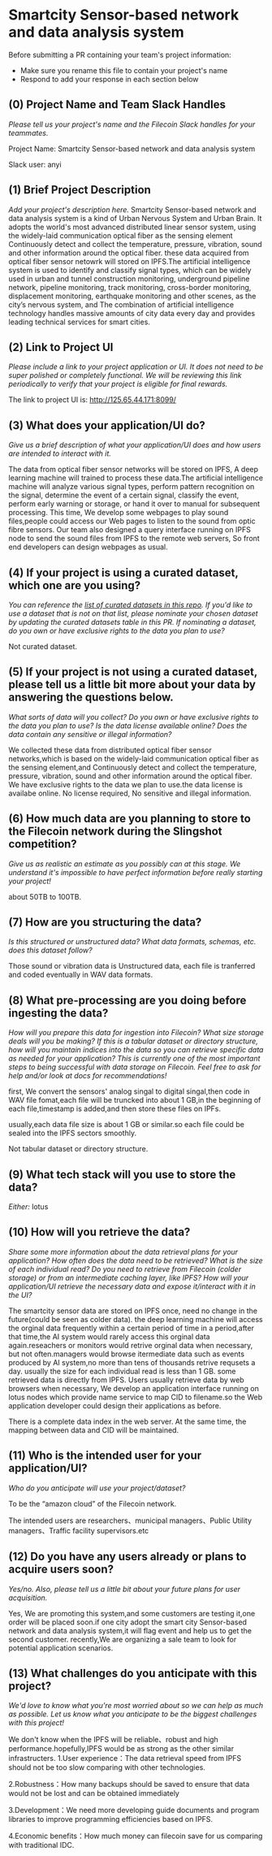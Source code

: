 # Smartcity Sensor-based network and data analysis system 

Before submitting a PR containing your team's project information:

- Make sure you rename this file to contain your project's name
- Respond to add your response in each section below

## (0) Project Name and Team Slack Handles

*Please tell us your project's name and the Filecoin Slack handles for your teammates.*

Project Name: Smartcity Sensor-based network and data analysis system 

Slack user: anyi

## (1) Brief Project Description

*Add your project's description here.* 
Smartcity Sensor-based network and data analysis system  is a kind  of Urban Nervous System and Urban Brain.
It adopts the world's most advanced distributed linear sensor system, using the widely-laid communication optical fiber as the sensing element Continuously detect and collect the temperature, pressure, vibration, sound and other information around the optical fiber. these data acquired from optical fiber sensor netowrk will stored on IPFS.The artificial intelligence system is used to identify and classify signal types, which can be widely used in urban and tunnel construction monitoring, underground pipeline network, pipeline monitoring, track monitoring, cross-border monitoring, displacement monitoring, earthquake monitoring and other scenes, as the city’s nervous system, and The combination of artificial intelligence technology handles massive amounts of city data every day and provides leading technical services for smart cities.


## (2) Link to Project UI

*Please include a link to your project application or UI. It does not need to be super polished or completely functional. We will be reviewing this link periodically to verify that your project is eligible for final rewards.*

The link to project UI is: http://125.65.44.171:8099/

## (3) What does your application/UI do?

*Give us a brief description of what your application/UI does and how users are intended to interact with it.*

The data from optical fiber sensor networks will be stored on IPFS, A deep learning machine will trained to process these data.The artificial intelligence machine will analyze various signal types, perform pattern recognition on the signal, determine the event of a certain signal, classify the event, perform early warning or storage, or hand it over to manual for subsequent processing.
This time, We develop some webpages to play sound files,people could access our Web pages to listen to the sound from optic fibre sensors. Our team also designed a query interface running on IPFS node to send the sound files from IPFS to the remote web servers, So front end developers can design webpages as usual.

## (4) If your project is using a curated dataset, which one are you using?

*You can reference the [list of curated datasets in this repo](https://github.com/filecoin-project/slingshot/blob/master/datasets.md). If you'd like to use a dataset that is not on that list, please nominate your chosen dataset by updating the curated datasets table in this PR. If nominating a dataset, do you own or have exclusive rights to the data you plan to use?*

Not curated dataset.

## (5) If your project is not using a curated dataset, please tell us a little bit more about your data by answering the questions below.

*What sorts of data will you collect? Do you own or have exclusive rights to the data you plan to use? Is the data license available online? Does the data contain any sensitive or illegal information?*

We collected these data from distributed optical fiber sensor networks,which is based on the widely-laid communication optical fiber as the sensing element,and  Continuously detect and collect the temperature, pressure, vibration, sound and other information around the optical fiber.
We have exclusive rights to the data we plan to use.the data license is availabe online. No license required, No sensitive and illegal information. 


## (6) How much data are you planning to store to the Filecoin network during the Slingshot competition?

*Give us as realistic an estimate as you possibly can at this stage. We understand it's impossible to have perfect information before really starting your project!*

about 50TB to 100TB.

## (7) How are you structuring the data?

*Is this structured or unstructured data? What data formats, schemas, etc. does this dataset follow?*

Those sound or vibration data is Unstructured data, each file is tranferred and coded eventually in WAV data formats.

## (8) What pre-processing are you doing before ingesting the data?

*How will you prepare this data for ingestion into Filecoin? What size storage deals will you be making? If this is a tabular dataset or directory structure, how will you maintain indices into the data so you can retrieve specific data as needed for your application? This is currently one of the most important steps to being successful with data storage on Filecoin. Feel free to ask for help and/or look at docs for recommendations!*

first, We convert the sensors' analog singal to digital singal,then code in WAV file fomat,each file will be truncked into about 1 GB,in the beginning of each file,timestamp is added,and then store these files on IPFs.

usually,each data file size is about 1 GB or similar.so each file could be sealed into the IPFS sectors smoothly.

Not tabular dataset or directory structure.

## (9) What tech stack will you use to store the data?

*Either:* lotus

## (10) How will you retrieve the data?

*Share some more information about the data retrieval plans for your application? How often does the data need to be retrieved? What is the size of each individual read? Do you need to retrieve from Filecoin (colder storage) or from an intermediate caching layer, like IPFS? How will your application/UI retrieve the necessary data and expose it/interact with it in the UI?*

The smartcity sensor data are stored on IPFS once, need no change in the future(could be seen as colder data). the deep learning machine will access the orginal data frequently within a certain period of time in a period,after that time,the AI system would rarely access this orginal data again.reseachers or monitors would retrive orginal data when necessary, but not often.managers would browse itermediate data such as events produced by AI system,no more than tens of thousands retrive requsets a day. usually the size for each individual read is less than 1 GB. some retrieved data is directly from IPFS. 
Users usually retrieve data by web browsers when necessary, We develop an application interface running on lotus nodes which provide name service to map CID to filename.so the Web application developer could design their applications as before.

There is a complete data index in the web server. At the same time, the mapping between data and CID will be maintained.

## (11) Who is the intended user for your application/UI?

*Who do you anticipate will use your project/dataset?*

To be the “amazon cloud” of the Filecoin network.

The intended users are researchers、municipal managers、Public Utility managers、Traffic facility supervisors.etc

## (12) Do you have any users already or plans to acquire users soon?

*Yes/no. Also, please tell us a little bit about your future plans for user acquisition.*

Yes, We are promoting this system,and some customers are testing it,one order will be placed soon.if one city adopt the smart city Sensor-based network and data analysis system,it will flag event and help us to get the second customer.
recently,We are organizing a sale team to look for potential application scenarios.

## (13) What challenges do you anticipate with this project?

*We'd love to know what you're most worried about so we can help as much as possible. Let us know what you anticipate to be the biggest challenges with this project!*

We don't know when the IPFS will be reliable、robust and high performance.hopefully,IPFS would be as strong as the other similar infrastructers.
1.User experience：The data retrieval speed from IPFS should not be too slow comparing with other technologies.

2.Robustness：How many backups should be saved to ensure that data would not be lost and can be obtained immediately

3.Development：We need more developing guide documents and program libraries to improve programming efficiencies based on IPFS.

4.Economic benefits：How much money can filecoin save for us  comparing with traditional IDC.
